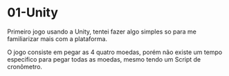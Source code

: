# 01-Unity

Primeiro jogo usando a Unity, tentei fazer algo simples so para me familiarizar mais com a plataforma.

O jogo consiste em pegar as 4 quatro moedas, porém não existe um tempo especifico para pegar todas as moedas, mesmo tendo um Script de cronômetro.
